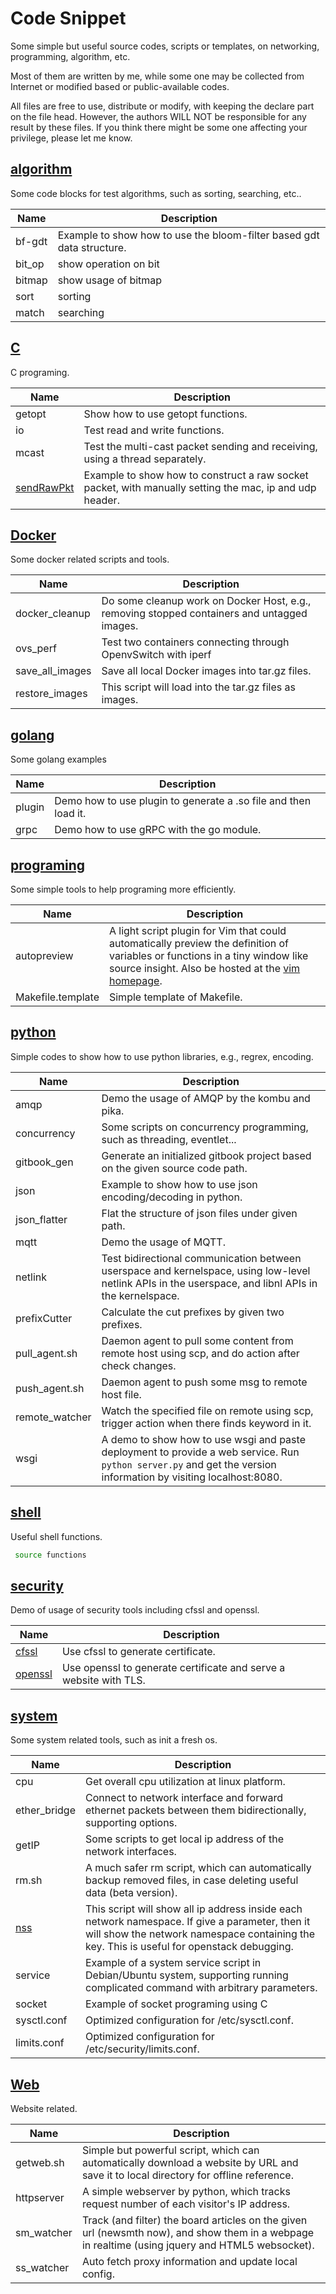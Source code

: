 Code Snippet
============

Some simple but useful source codes, scripts or templates, on networking, programming, algorithm, etc.

Most of them are written by me, while some one may be collected from Internet or modified based or public-available codes.

All files are free to use, distribute or modify, with keeping the declare part on the file head. However, the authors WILL NOT be responsible for any result by these files. If you think there might be some one affecting your privilege, please let me know.


## [algorithm](algorithm)
Some code blocks for test algorithms, such as sorting, searching, etc..

Name | Description
-- | --
bf-gdt | Example to show how to use the bloom-filter based gdt data structure.
bit_op | show operation on bit
bitmap | show usage of bitmap
sort | sorting
match | searching

## [C](c)

C programing.

Name | Description
-- | --
getopt | Show how to use getopt functions.
io | Test read and write functions.
mcast | Test the multi-cast packet sending and receiving, using a thread separately.
[sendRawPkt](c/sendRawPkt) | Example to show how to construct a raw socket packet, with manually setting the mac, ip and udp header.

## [Docker](docker)
Some docker related scripts and tools.

Name | Description
-- | --
docker_cleanup | Do some cleanup work on Docker Host, e.g., removing stopped containers and untagged images.
ovs_perf | Test two containers connecting through OpenvSwitch with iperf
save_all_images | Save all local Docker images into tar.gz files.
restore_images | This script will load into the tar.gz files as images.

## [golang](golnag)
Some golang examples

Name | Description
-- | --
plugin | Demo how to use plugin to generate a .so file and then load it.
grpc | Demo how to use gRPC with the go module.

## [programing](programing)
Some simple tools to help programing more efficiently.

Name | Description
-- | --
autopreview | A light script plugin for Vim that could automatically preview the definition of variables or functions in a tiny window like source insight. Also be hosted at the [vim homepage](http://www.vim.org/scripts/script.php?script_id=2228).
Makefile.template | Simple template of Makefile.

## [python](python)
Simple codes to show how to use python libraries, e.g., regrex, encoding.

Name | Description
-- | --
amqp | Demo the usage of AMQP by the kombu and pika.
concurrency | Some scripts on concurrency programming, such as threading, eventlet...
gitbook_gen | Generate an initialized gitbook project based on the given source code path.
json | Example to show how to use json encoding/decoding in python.
json_flatter | Flat the structure of json files under given path.
mqtt | Demo the usage of MQTT.
netlink | Test bidirectional communication between userspace and kernelspace, using low-level netlink APIs in the userspace, and libnl APIs in the kernelspace.
prefixCutter | Calculate the cut prefixes by given two prefixes.
pull_agent.sh | Daemon agent to pull some content from remote host using scp, and do action after check changes.
push_agent.sh | Daemon agent to push some msg to remote host file.
remote_watcher | Watch the specified file on remote using scp, trigger action when there finds keyword in it.
wsgi | A demo to show how to use wsgi and paste deployment to provide a web service. Run `python server.py` and get the version information by visiting localhost:8080.

## [shell](shell)
Useful shell functions.

```bash
 source functions
```

## [security](security)
Demo of usage of security tools including cfssl and openssl.

Name | Description
-- | --
[cfssl](security/cfssl) | Use cfssl to generate certificate.
[openssl](security/openssl) | Use openssl to generate certificate and serve a website with TLS.

## [system](system)
Some system related tools, such as init a fresh os.

Name | Description
-- | --
cpu | Get overall cpu utilization at linux platform.
ether_bridge | Connect to network interface and forward ethernet packets between them bidirectionally, supporting options.
getIP | Some scripts to get local ip address of the network interfaces.
rm.sh | A much safer rm script, which can automatically backup removed files, in case deleting useful data (beta version).
[nss](system/nss) | This script will show all ip address inside each network namespace. If give a parameter, then it will show the network namespace containing the key. This is useful for openstack debugging.
service | Example of a system service script in Debian/Ubuntu system, supporting running complicated command with arbitrary parameters.
socket | Example of socket programing using C
sysctl.conf | Optimized configuration for /etc/sysctl.conf.
limits.conf | Optimized configuration for /etc/security/limits.conf.

## [Web](web)

Website related.

Name | Description
-- | --
getweb.sh | Simple but powerful script, which can automatically download a website by URL and save it to local directory for offline reference.
httpserver | A simple webserver by python, which tracks request number of each visitor's IP address.
sm_watcher | Track (and filter) the board articles on the given url (newsmth now), and show them in a webpage in realtime (using jquery and HTML5 websocket).
ss_watcher | Auto fetch proxy information and update local config.

